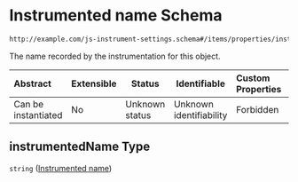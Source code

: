 # Instrumented name Schema

```txt
http://example.com/js-instrument-settings.schema#/items/properties/instrumentedName
```

The name recorded by the instrumentation for this object.


| Abstract            | Extensible | Status         | Identifiable            | Custom Properties | Additional Properties | Access Restrictions | Defined In                                                                                                      |
| :------------------ | ---------- | -------------- | ----------------------- | :---------------- | --------------------- | ------------------- | --------------------------------------------------------------------------------------------------------------- |
| Can be instantiated | No         | Unknown status | Unknown identifiability | Forbidden         | Allowed               | none                | [js_instrument_settings.schema.json\*](../../schemas/js_instrument_settings.schema.json "open original schema") |

## instrumentedName Type

`string` ([Instrumented name](js_instrument_settings-settings-objects-properties-instrumented-name.md))
